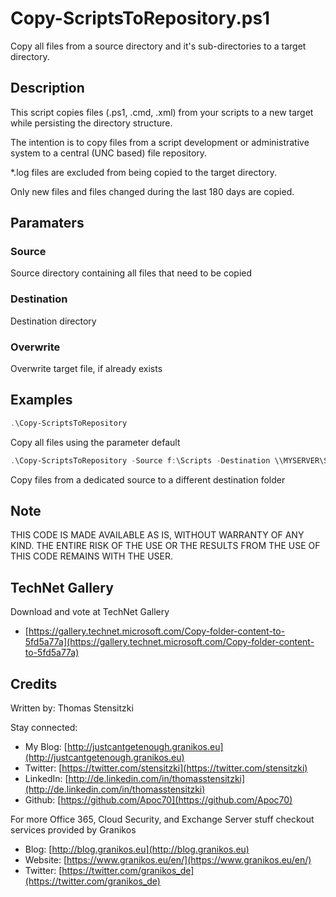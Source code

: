 # Copy-ScriptsToRepository.ps1

Copy all files from a source directory and it's sub-directories to a target directory.

## Description

This script copies files (.ps1, .cmd, .xml) from your scripts to a new target while persisting the directory structure.

The intention is to copy files from a script development or administrative system to a central (UNC based) file repository.

*.log files are excluded from being copied to the target directory.

Only new files and files changed during the last 180 days are copied. 

## Paramaters

### Source

Source directory containing all files that need to be copied

### Destination

Destination directory

### Overwrite

Overwrite target file, if already exists

## Examples

``` PowerShell
.\Copy-ScriptsToRepository
```

Copy all files using the parameter default

``` PowerShell
.\Copy-ScriptsToRepository -Source f:\Scripts -Destination \\MYSERVER\Scripts
```

Copy files from a dedicated source to a different destination folder

## Note

THIS CODE IS MADE AVAILABLE AS IS, WITHOUT WARRANTY OF ANY KIND. THE ENTIRE
RISK OF THE USE OR THE RESULTS FROM THE USE OF THIS CODE REMAINS WITH THE USER.

## TechNet Gallery

Download and vote at TechNet Gallery

* [https://gallery.technet.microsoft.com/Copy-folder-content-to-5fd5a77a](https://gallery.technet.microsoft.com/Copy-folder-content-to-5fd5a77a)

## Credits

Written by: Thomas Stensitzki

Stay connected:

* My Blog: [http://justcantgetenough.granikos.eu](http://justcantgetenough.granikos.eu)
* Twitter: [https://twitter.com/stensitzki](https://twitter.com/stensitzki)
* LinkedIn: [http://de.linkedin.com/in/thomasstensitzki](http://de.linkedin.com/in/thomasstensitzki)
* Github: [https://github.com/Apoc70](https://github.com/Apoc70)

For more Office 365, Cloud Security, and Exchange Server stuff checkout services provided by Granikos

* Blog: [http://blog.granikos.eu](http://blog.granikos.eu)
* Website: [https://www.granikos.eu/en/](https://www.granikos.eu/en/)
* Twitter: [https://twitter.com/granikos_de](https://twitter.com/granikos_de)